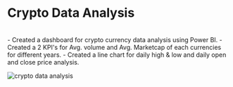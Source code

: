 # Crypto Data Analysis  
<br>
- Created a dashboard for crypto currency data analysis using Power BI.  
- Created a 2 KPI's for Avg. volume and Avg. Marketcap of each currencies for different years.  
- Created a line chart for daily high & low  and daily open and close price analysis.  

<br> 


![crypto data analysis](https://github.com/akshay-venur/Crypto-Data-Analysis/assets/43615481/9c3105f5-2b81-478c-a0fd-e07fbc32ef3f)
